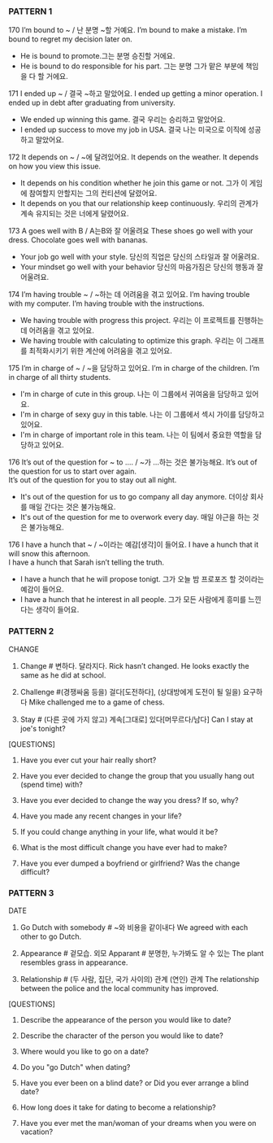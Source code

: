 ### PATTERN 1
170  I’m bound to ~ / 난 분명 ~할 거예요.
I’m bound to make a mistake.
I’m bound to regret my decision later on.
- He is bound to promote.그는 분명 승진할 거에요.
- He is bound to do responsible for his part. 그는 분명 그가 맡은 부분에 책임을 다 할 거에요.

171  I ended up ~ / 결국 ~하고 말았어요.
I ended up getting a minor operation.
I ended up in debt after graduating from university.
- We ended up winning this game. 결국 우리는 승리하고 말았어요.
- I ended up success to move my job in USA. 결국 나는 미국으로 이직에 성공하고 말았어요.
 
172  It depends on ~ / ~에 달려있어요.
It depends on the weather.
It depends on how you view this issue.
- It depends on his condition whether he join this game or not. 그가 이 게임에 참여할지 안할지는 그의 컨티션에 달렸어요.
- It depends on you that our relationship keep continuously. 우리의 관계가 계속 유지되는 것은 너에게 달렸어요.

173  A goes well with B / A는B와 잘 어울려요
These shoes go well with your dress. 
Chocolate goes well with bananas.
- Your job go well with your style. 당신의 직업은 당신의 스타일과 잘 어울려요.
- Your mindset go well with your behavior 당신의 마음가짐은 당신의 행동과 잘 어울려요.
 
174  I’m having trouble ~ / ~하는 데 어려움을 겪고 있어요.
I’m having trouble with my computer. 
I’m having trouble with the instructions.
- We having trouble with progress this project. 우리는 이 프로젝트를 진행하는데 어려움을 겪고 있어요.
- We having trouble with calculating to optimize this graph. 우리는 이 그래프를 최적화시키기 위한 계산에 어려움을 겪고 있어요.

175  I’m in charge of ~ / ~을 담당하고 있어요.
I’m in charge of the children.
I’m in charge of all thirty students.
- I'm in charge of cute in this group. 나는 이 그룹에서 귀여움을 담당하고 있어요.
- I'm in charge of sexy guy in this table. 나는 이 그룹에서 섹시 가이를 담당하고 있어요.
- I'm in charge of important role in this team. 나는 이 팀에서 중요한 역할을 담당하고 있어요.
 
176  It’s out of the question for ~ to .... / ~가 …하는 것은 불가능해요.
It’s out of the question for us to start over again.  
It’s out of the question for you to stay out all night.
- It's out of the question for us to go company all day anymore. 더이상 회사를 매일 간다는 것은 불가능해요.
- It's out of the question for me to overwork every day. 매일 야근을 하는 것은 불가능해요.
 
176  I have a hunch that ~ / ~이라는 예감[생각]이 들어요.
I have a hunch that it will snow this afternoon.  
I have a hunch that Sarah isn’t telling the truth.
- I have a hunch that he will propose tonigt. 그가 오늘 밤 프로포즈 할 것이라는 예감이 들어요.
- I have a hunch that he interest in all people. 그가 모든 사람에게 흥미를 느낀다는 생각이 들어요.

### PATTERN 2
CHANGE
1. Change # 변하다. 달라지다.
Rick hasn’t changed. He looks exactly the same as he did at school.

2. Challenge #(경쟁싸움 등을) 걸다[도전하다], (상대방에게 도전이 될 일을) 요구하다
Mike challenged me to a game of chess.

3. Stay # (다른 곳에 가지 않고) 계속[그대로] 있다[머무르다/남다]
Can I stay at joe's tonight?

[QUESTIONS]

1. Have you ever cut your hair really short?

2. Have you ever decided to change the group that you usually hang out (spend time) with?

3. Have you ever decided to change the way you dress? If so, why?

4. Have you made any recent changes in your life?

5. If you could change anything in your life, what would it be?

6. What is the most difficult change you have ever had to make?

7. Have you ever dumped a boyfriend or girlfriend? Was the change difficult?

### PATTERN 3
DATE
1. Go Dutch with somebody # ~와 비용을 같이내다
We agreed with each other to go Dutch. 

2. Appearance # 겉모습. 외모
     Apparant # 분명한, 누가봐도 알 수 있는
The plant resembles grass in appearance. 

3. Relationship # (두 사람, 집단, 국가 사이의) 관계
                          (연인) 관계
The relationship between the police and the local community has improved. 


[QUESTIONS]
1. Describe the appearance of the person you would like to date?

2. Describe the character of the person you would like to date?

3. Where would you like to go on a date?

4. Do you "go Dutch" when dating?

5. Have you ever been on a blind date? or Did you ever arrange a blind date?

6. How long does it take for dating to become a relationship?

7. Have you ever met the man/woman of your dreams when you were on vacation?
